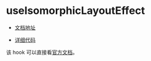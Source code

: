 # useIsomorphicLayoutEffect

- [文档地址](https://ahooks.js.org/zh-CN/hooks/use-isomorphic-layout-effect)

- [详细代码](https://github.com/GpingFeng/hooks/blob/guangping%2Fread-code/packages/hooks/src/useIsomorphicLayoutEffect/index.ts)

该 hook 可以直接看[官方文档](https://ahooks.gitee.io/zh-CN/hooks/use-isomorphic-layout-effect)。
